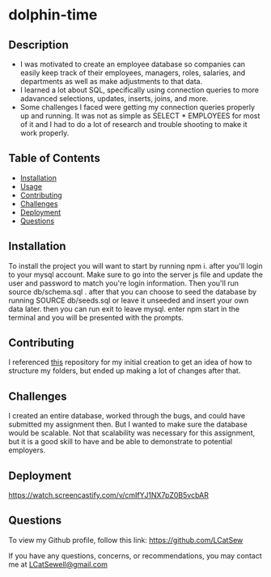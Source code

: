# dolphin-time

## Description
    
- I was motivated to create an employee database so companies can easily keep track of their employees, managers, roles, salaries, and departments as well as make adjustments to that data.
- I learned a lot about SQL, specifically using connection queries to more adavanced selections, updates, inserts, joins, and more.
- Some challenges I faced were getting my connection queries properly up and running. It was not as simple as SELECT * EMPLOYEES for most of it and I had to do a lot of research and trouble shooting to make it work properly.


## Table of Contents

- [Installation](#installation)
- [Usage](#usage)
- [Contributing](#contributing)
- [Challenges](#challenges)
- [Deployment](#deployment)
- [Questions](#questions)


## Installation

To install the project you will want to start by running npm i. after you'll login to your mysql account. Make sure to go into the server js file and update the user and password to match you're login information. Then you'll run source db/schema.sql . after that you can choose to seed the database by running SOURCE db/seeds.sql or leave it unseeded and insert your own data later. then you can run exit to leave mysql. enter npm start in the terminal and you will be presented with the prompts. 


## Contributing

I referenced [this](https://github.com/ajcuddeback/EmployeeTracker) repository for my initial creation to get an idea of how to structure my folders, but ended up making a lot of changes after that.

## Challenges

I created an entire database, worked through the bugs, and could have submitted my assignment then. But I wanted to make sure the database would be scalable. Not that scalability was necessary for this assignment, but it is a good skill to have and be able to demonstrate to potential employers.

## Deployment

https://watch.screencastify.com/v/cmIfYJ1NX7pZ0B5vcbAR


## Questions 

To view my Github profile, follow this link: https://github.com/LCatSew

If you have any questions, concerns, or recommendations, you may contact me at LCatSewell@gmail.com


